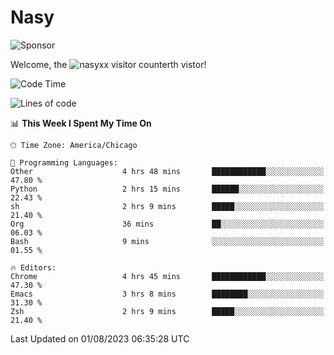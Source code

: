 # Nasy

<!--
<p align="center">
<img height="200" src="https://github-readme-stats.vercel.app/api?username=nasyxx&count_private=true&show_icons=true&theme=dracula&include_all_commits=true"/>
<img height="200" src="https://github-readme-stats.vercel.app/api/top-langs/?username=nasyxx&theme=dracula&hide=html,jupyter+notebook&count_private=true&show_icons=true"/>
</p>

  
----------------
-->

![Sponsor](https://img.shields.io/static/v1.svg?label=Sponsor&message=%E2%9D%A4&logo=GitHub&style=flat&color=pink)
 
Welcome, the ![nasyxx visitor counter](https://count.getloli.com/get/@nasyxx?theme=rule34)th vistor!
 
<!--START_SECTION:waka-->
![Code Time](http://img.shields.io/badge/Code%20Time-3%2C614%20hrs%2041%20mins-blue)

![Lines of code](https://img.shields.io/badge/From%20Hello%20World%20I%27ve%20Written-6.3%20million%20lines%20of%20code-blue)

📊 **This Week I Spent My Time On** 

```text
🕑︎ Time Zone: America/Chicago

💬 Programming Languages: 
Other                    4 hrs 48 mins       ████████████░░░░░░░░░░░░░   47.80 % 
Python                   2 hrs 15 mins       ██████░░░░░░░░░░░░░░░░░░░   22.43 % 
sh                       2 hrs 9 mins        █████░░░░░░░░░░░░░░░░░░░░   21.40 % 
Org                      36 mins             ██░░░░░░░░░░░░░░░░░░░░░░░   06.03 % 
Bash                     9 mins              ░░░░░░░░░░░░░░░░░░░░░░░░░   01.55 % 

🔥 Editors: 
Chrome                   4 hrs 45 mins       ████████████░░░░░░░░░░░░░   47.30 % 
Emacs                    3 hrs 8 mins        ████████░░░░░░░░░░░░░░░░░   31.30 % 
Zsh                      2 hrs 9 mins        █████░░░░░░░░░░░░░░░░░░░░   21.40 % 
```


 Last Updated on 01/08/2023 06:35:28 UTC
<!--END_SECTION:waka-->

<!-- ![visitors](https://visitor-badge.laobi.icu/badge?page_id=nasyxx.nasyxx) -->
